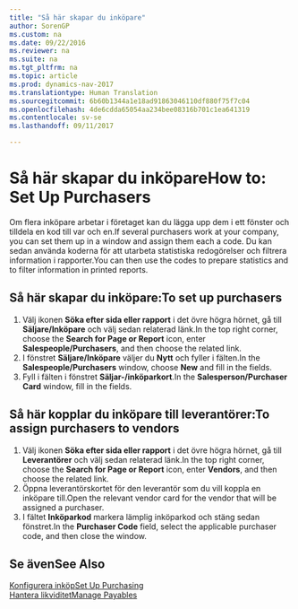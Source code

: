 ```yaml
---
title: "Så här skapar du inköpare"
author: SorenGP
ms.custom: na
ms.date: 09/22/2016
ms.reviewer: na
ms.suite: na
ms.tgt_pltfrm: na
ms.topic: article
ms.prod: dynamics-nav-2017
ms.translationtype: Human Translation
ms.sourcegitcommit: 6b60b1344a1e18ad91863046110df880f75f7c04
ms.openlocfilehash: 4de6cdda65054aa234bee08316b701c1ea641319
ms.contentlocale: sv-se
ms.lasthandoff: 09/11/2017

---
```


# <a name="how-to-set-up-purchasers"></a><span data-ttu-id="4e3d2-102">Så här skapar du inköpare</span><span class="sxs-lookup"><span data-stu-id="4e3d2-102">How to: Set Up Purchasers</span></span>
<span data-ttu-id="4e3d2-103">Om flera inköpare arbetar i företaget kan du lägga upp dem i ett fönster och tilldela en kod till var och en.</span><span class="sxs-lookup"><span data-stu-id="4e3d2-103">If several purchasers work at your company, you can set them up in a window and assign them each a code.</span></span> <span data-ttu-id="4e3d2-104">Du kan sedan använda koderna för att utarbeta statistiska redogörelser och filtrera information i rapporter.</span><span class="sxs-lookup"><span data-stu-id="4e3d2-104">You can then use the codes to prepare statistics and to filter information in printed reports.</span></span>

## <a name="to-set-up-purchasers"></a><span data-ttu-id="4e3d2-105">Så här skapar du inköpare:</span><span class="sxs-lookup"><span data-stu-id="4e3d2-105">To set up purchasers</span></span>
1. <span data-ttu-id="4e3d2-106">Välj ikonen **Söka efter sida eller rapport** i det övre högra hörnet, gå till **Säljare/Inköpare** och välj sedan relaterad länk.</span><span class="sxs-lookup"><span data-stu-id="4e3d2-106">In the top right corner, choose the **Search for Page or Report** icon, enter **Salespeople/Purchasers**, and then choose the related link.</span></span>
2. <span data-ttu-id="4e3d2-107">I fönstret **Säljare/Inköpare** väljer du **Nytt** och fyller i fälten.</span><span class="sxs-lookup"><span data-stu-id="4e3d2-107">In the **Salespeople/Purchasers** window, choose **New** and fill in the fields.</span></span>
3. <span data-ttu-id="4e3d2-108">Fyll i fälten i fönstret **Säljar-/inköparkort**.</span><span class="sxs-lookup"><span data-stu-id="4e3d2-108">In the **Salesperson/Purchaser Card** window, fill in the fields.</span></span>

## <a name="to-assign-purchasers-to-vendors"></a><span data-ttu-id="4e3d2-109">Så här kopplar du inköpare till leverantörer:</span><span class="sxs-lookup"><span data-stu-id="4e3d2-109">To assign purchasers to vendors</span></span>
1. <span data-ttu-id="4e3d2-110">Välj ikonen **Söka efter sida eller rapport** i det övre högra hörnet, gå till **Leverantörer** och välj sedan relaterad länk.</span><span class="sxs-lookup"><span data-stu-id="4e3d2-110">In the top right corner, choose the **Search for Page or Report** icon, enter **Vendors**, and then choose the related link.</span></span>
2. <span data-ttu-id="4e3d2-111">Öppna leverantörskortet för den leverantör som du vill koppla en inköpare till.</span><span class="sxs-lookup"><span data-stu-id="4e3d2-111">Open the relevant vendor card for the vendor that will be assigned a purchaser.</span></span>
3. <span data-ttu-id="4e3d2-112">I fältet **Inköparkod** markera lämplig inköparkod och stäng sedan fönstret.</span><span class="sxs-lookup"><span data-stu-id="4e3d2-112">In the **Purchaser Code** field, select the applicable purchaser code, and then close the window.</span></span>

## <a name="see-also"></a><span data-ttu-id="4e3d2-113">Se även</span><span class="sxs-lookup"><span data-stu-id="4e3d2-113">See Also</span></span>
[<span data-ttu-id="4e3d2-114">Konfigurera inköp</span><span class="sxs-lookup"><span data-stu-id="4e3d2-114">Set Up Purchasing</span></span>](purchasing-setup-purchasing.md)  
[<span data-ttu-id="4e3d2-115">Hantera likviditet</span><span class="sxs-lookup"><span data-stu-id="4e3d2-115">Manage Payables</span></span>](payables-manage-payables.md)

